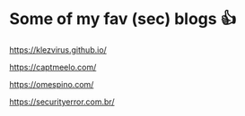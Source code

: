 # Some of my fav (sec) blogs 👍

https://klezvirus.github.io/

https://captmeelo.com/

https://omespino.com/

https://securityerror.com.br/

